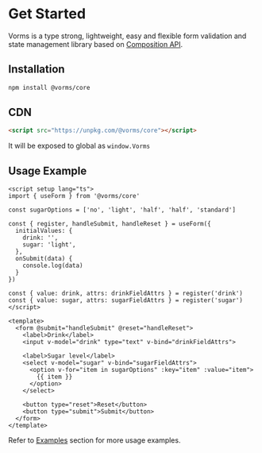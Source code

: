 # Get Started

Vorms is a type strong, lightweight, easy and flexible form validation and state management library based on [Composition API](https://vuejs.org/guide/extras/composition-api-faq.html).

## Installation

```bash
npm install @vorms/core
```

## CDN

```html
<script src="https://unpkg.com/@vorms/core"></script>
```

It will be exposed to global as `window.Vorms`

## Usage Example

```vue
<script setup lang="ts">
import { useForm } from '@vorms/core'

const sugarOptions = ['no', 'light', 'half', 'half', 'standard']

const { register, handleSubmit, handleReset } = useForm({
  initialValues: {
    drink: '',
    sugar: 'light',
  },
  onSubmit(data) {
    console.log(data)
  }
})

const { value: drink, attrs: drinkFieldAttrs } = register('drink')
const { value: sugar, attrs: sugarFieldAttrs } = register('sugar')
</script>

<template>
  <form @submit="handleSubmit" @reset="handleReset">
    <label>Drink</label>
    <input v-model="drink" type="text" v-bind="drinkFieldAttrs">

    <label>Sugar level</label>
    <select v-model="sugar" v-bind="sugarFieldAttrs">
      <option v-for="item in sugarOptions" :key="item" :value="item">
        {{ item }}
      </option>
    </select>

    <button type="reset">Reset</button>
    <button type="submit">Submit</button>
  </form>
</template>
```

Refer to [Examples](/examples/) section for more usage examples.
